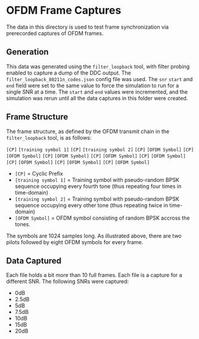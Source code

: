 # OFDM Frame Captures
The data in this directory is used to test frame synchronization via prerecorded
captures of OFDM frames.

## Generation
This data was generated using the `filter_loopback` tool, with filter probing
enabled to capture a dump of the DDC output.
The `filter_loopback_80211n_codes.json` config file was used. The `snr` `start`
and `end` field were set to the same value to force the simulation to run
for a single SNR at a time. The `start` and `end` values were incremented, and
the simulation was rerun until all the data captures in this folder were
created.

## Frame Structure
The frame structure, as defined by the OFDM transmit chain in the
`filter_loopback` tool, is as follows:

`[CP]` `[training symbol 1]` `[CP]` `[training symbol 2]` `[CP]` `[OFDM Symbol]` `[CP]` `[OFDM Symbol]` `[CP]` `[OFDM Symbol]` `[CP]` `[OFDM Symbol]` `[CP]` `[OFDM Symbol]` `[CP]` `[OFDM Symbol]` `[CP]` `[OFDM Symbol]` `[CP]` `[OFDM Symbol]`

* `[CP]` = Cyclic Prefix
* `[training symbol 1]` = Training symbol with pseudo-random BPSK sequence occupying every fourth tone (thus repeating four times in time-domain)
* `[training symbol 2]` = Training symbol with pseudo-random BPSK sequence occupying every other tone (thus repeating twice in time-domain)
* `[OFDM Symbol]` = OFDM symbol consisting of random BPSK accross the tones.

The symbols are 1024 samples long. As illustrated above, there are two pilots followed by eight OFDM symbols for every frame.

## Data Captured
Each file holds a bit more than 10 full frames. Each file is a capture for a different SNR. The following SNRs were captured:
* 0dB
* 2.5dB
* 5dB
* 7.5dB
* 10dB
* 15dB
* 20dB
